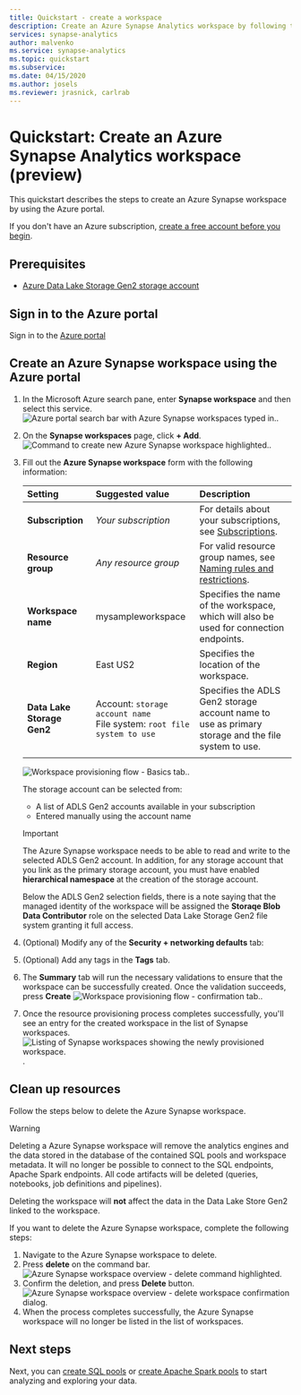 ```yaml
---
title: Quickstart - create a workspace  
description: Create an Azure Synapse Analytics workspace by following the steps in this guide. 
services: synapse-analytics
author: malvenko 
ms.service: synapse-analytics 
ms.topic: quickstart
ms.subservice: 
ms.date: 04/15/2020
ms.author: josels
ms.reviewer: jrasnick, carlrab
---
```


# Quickstart: Create an Azure Synapse Analytics workspace (preview)

This quickstart describes the steps to create an Azure Synapse workspace by using the Azure portal.

If you don't have an Azure subscription, [create a free account before you begin](https://azure.microsoft.com/free/).

## Prerequisites

- [Azure Data Lake Storage Gen2 storage account](../storage/common/storage-account-create.md?toc=/azure/synapse-analytics/toc.json&bc=/azure/synapse-analytics/breadcrumb/toc.json)

## Sign in to the Azure portal

Sign in to the [Azure portal](https://portal.azure.com/)

## Create an Azure Synapse workspace using the Azure portal

1. In the Microsoft Azure search pane, enter **Synapse workspace** and then select this service.
![Azure portal search bar with Azure Synapse workspaces typed in.](media/quickstart-create-synapse-workspace/workspace-search.png).
2. On the **Synapse workspaces** page, click **+ Add**.
![Command to create new Azure Synapse workspace highlighted.](media/quickstart-create-synapse-workspace/create-workspace-02.png).
3. Fill out the **Azure Synapse workspace** form with the following information:

    | Setting | Suggested value | Description |
    | :------ | :-------------- | :---------- |
    | **Subscription** | *Your subscription* | For details about your subscriptions, see [Subscriptions](https://account.windowsazure.com/Subscriptions). |
    | **Resource group** | *Any resource group* | For valid resource group names, see [Naming rules and restrictions](/azure/architecture/best-practices/resource-naming.md?toc=/azure/synapse-analytics/toc.json&bc=/azure/synapse-analytics/breadcrumb/toc.json&view=azure-sqldw-latest). |
    | **Workspace name** | mysampleworkspace | Specifies the name of the workspace, which will also be used for connection endpoints.|
    | **Region** | East US2 | Specifies the location of the workspace.|
    | **Data Lake Storage Gen2** | Account: `storage account name` </br> File system: `root file system to use` | Specifies the ADLS Gen2 storage account name to use as primary storage and the file system to use.|
    ||||

    ![Workspace provisioning flow - Basics tab.](media/quickstart-create-synapse-workspace/create-workspace-03.png).

    The storage account can be selected from:
    - A list of ADLS Gen2 accounts available in your subscription
    - Entered manually using the account name

    > [!IMPORTANT]
    > The Azure Synapse workspace needs to be able to read and write to the selected ADLS Gen2 account. In addition, for any storage account that you link as the primary storage account, you must have enabled **hierarchical namespace**  at the creation of the storage account.
    >
    > Below the ADLS Gen2 selection fields, there is a note saying that the managed identity of the workspace will be assigned the **Storaqe Blob Data Contributor** role on the selected Data Lake Storage Gen2 file system granting it full access.

4. (Optional) Modify any of the **Security + networking defaults** tab:
5. (Optional) Add any tags in the **Tags** tab.
6. The **Summary** tab will run the necessary validations to ensure that the workspace can be successfully created. Once the validation succeeds, press **Create** ![Workspace provisioning flow - confirmation tab.](media/quickstart-create-synapse-workspace/create-workspace-05.png).
7. Once the resource provisioning process completes successfully, you'll see an entry for the created workspace in the list of Synapse workspaces. ![Listing of Synapse workspaces showing the newly provisioned workspace.](media/quickstart-create-synapse-workspace/create-workspace-07.png).

## Clean up resources

Follow the steps below to delete the Azure Synapse workspace.
> [!WARNING]
> Deleting a Azure Synapse workspace will remove the analytics engines and the data stored in the database of the contained SQL pools and workspace metadata. It will no longer be possible to connect to the SQL endpoints, Apache Spark endpoints. All code artifacts will be deleted (queries, notebooks, job definitions and pipelines).
>
> Deleting the workspace will **not** affect the data in the Data Lake Store Gen2 linked to the workspace.

If you want to delete the Azure Synapse workspace, complete the following steps:

1. Navigate to the Azure Synapse workspace to delete.
1. Press **delete** on the command bar.
 ![Azure Synapse workspace overview - delete command highlighted.](media/quickstart-create-synapse-workspace/create-workspace-10.png)
1. Confirm the deletion, and press **Delete** button.
 ![Azure Synapse workspace overview - delete workspace confirmation dialog.](media/quickstart-create-synapse-workspace/create-workspace-11.png)
1. When the process completes successfully, the Azure Synapse workspace will no longer be listed in the list of workspaces.

## Next steps

Next, you can [create SQL pools](quickstart-create-sql-pool.md) or [create Apache Spark pools](quickstart-create-apache-spark-pool.md) to start analyzing and exploring your data.
